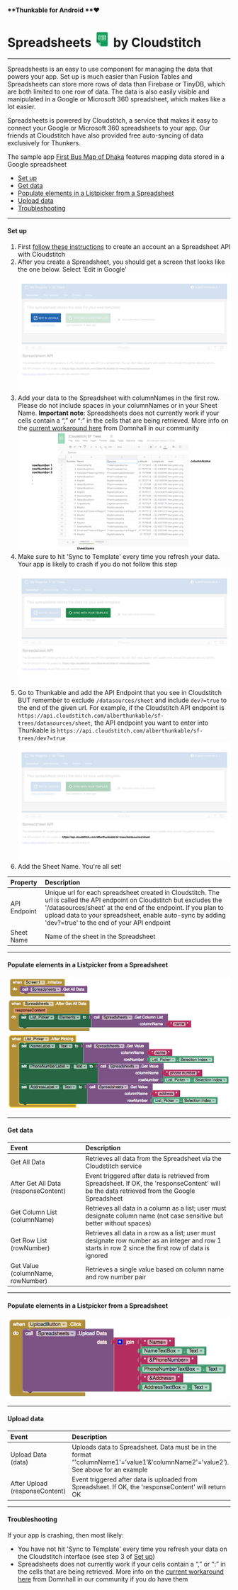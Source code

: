 #### **Thunkable for Android **❤

# Spreadsheets ![](/assets/spreadsheets-icon.png) by Cloudstitch

---

Spreadsheets is an easy to use component for managing the data that powers your app. Set up is much easier than Fusion Tables and Spreadsheets can store more rows of data than Firebase or TinyDB, which are both limited to one row of data. The data is also easily visible and manipulated in a Google or Microsoft 360 spreadsheet, which makes like a lot easier.

Spreadsheets is powered by Cloudstitch, a service that makes it easy to connect your Google or Microsoft 360 spreadsheets  to your app. Our friends at Cloudstitch have also provided free auto-syncing of data exclusively for Thunkers.

The sample app [First Bus Map of Dhaka](#) features mapping data stored in a Google spreadsheet

* [Set up](#set-up)
* [Get data](#get-data)
* [Populate elements in a Listpicker from a Spreadsheet](#populate-elements-in-a-listpicker-from-a-spreadsheet)
* [Upload data](#upload-data)
* [Troubleshooting](#troubleshooting)

---

#### Set up

1. First [follow these instructions](https://www.youtube.com/watch?v=OfZE4zSd4h8) to create an account an a Spreadsheet API with Cloudstitch
2. After you create a Spreadsheet, you should get a screen that looks like the one below. Select 'Edit in Google'![](/assets/spreadsheets-fig-1.png)
3. Add your data to the Spreadsheet with columnNames in the first row. Please do not include spaces in your columnNames or in your Sheet Name. **Important note**: Spreadsheets does not currently work if your cells contain a “,” or “:” in the cells that are being retrieved.  More info on the [current workaround here](https://community.thunkable.com/t/handling-and-in-cloudstitch-data/1879) from Domnhall in our community
   ![](/assets/spreadsheets-fig-2.png)
4. Make sure to hit 'Sync to Template' every time you refresh your data. Your app is likely to crash if you do not follow this step![](/assets/spreadsheets-fig-3.png)
5. Go to Thunkable and add the API Endpoint that you see in Cloudstitch BUT remember to exclude `/datasources/sheet` and include `dev?=true` to the end of the given url. For example, if the Cloudstitch API endpoint is `https://api.cloudstitch.com/alberthunkable/sf-trees/datasources/sheet`, the API endpoint you want to enter into Thunkable is `https://api.cloudstitch.com/alberthunkable/sf-trees/dev?=true`![](/assets/spreadsheets-fig-4.png)
6. Add the Sheet Name.  You're all set!

| Property | Description |
| :--- | :--- |
| API Endpoint | Unique url for each spreadsheet created in Cloudstitch. The url is called the API endpoint on Cloudstitch but excludes the '/datasources/sheet' at the end of the endpoint. If you plan to upload data to your spreadsheet, enable auto-sync by adding 'dev?=true' to the end of your API endpoint |
| Sheet Name | Name of the sheet in the Spreadsheet |

---

#### Populate elements in a Listpicker from a Spreadsheet

![](/assets/spreadsheets-blocks-1.png)

---

#### Get data

| Event | Description |
| :--- | :--- |
| Get All Data | Retrieves all data from the Spreadsheet via the Cloudstitch service |
| After Get All Data \(responseContent\) | Event triggered after data is retrieved from Spreadsheet. If OK, the 'responseContent' will be the data retrieved from the Google Spreadsheet |
| Get Column List \(columnName\) | Retrieves all data in a column as a list; user must designate column name \(not case sensitive but better without spaces\) |
| Get Row List \(rowNumber\) | Retrieves all data in a row as a list; user must designate row number as an integer and row 1 starts in row 2 since the first row of data is ignored |
| Get Value \(columnName, rowNumber\) | Retrieves a single value based on column name and row number pair |

---

#### Populate elements in a Listpicker from a Spreadsheet

![](/assets/spreadsheets-blocks-2.png)

---

#### Upload data

| Event | Description |
| :--- | :--- |
| Upload Data \(data\) | Uploads data to Spreadsheet. Data must be in the format “'columnName1'=’value1’&'columnName2'=’value2’\). See above for an example |
| After Upload \(responseContent\) | Event triggered after data is uploaded from Spreadsheet. If OK, the 'responseContent' will return OK |

---

#### Troubleshooting

If your app is crashing, then most likely:

* You have not hit 'Sync to Template' every time you refresh your data on the Cloudstitch interface \(see step 3 of [Set up](#set-up)\)
* Spreadsheets does not currently work if your cells contain a “,” or “:” in the cells that are being retrieved. More info on the [current workaround here](https://www.gitbook.com/book/thunkable/thunkable-docs/edit#) from Domnhall in our community if you do have them





